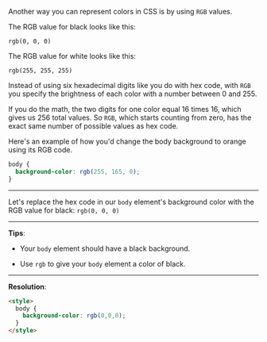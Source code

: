 Another way you can represent colors in CSS is by using `RGB` values.

The RGB value for black looks like this:

`rgb(0, 0, 0)`

The RGB value for white looks like this:

`rgb(255, 255, 255)`

Instead of using six hexadecimal digits like you do with hex code, with `RGB` you specify the brightness of each color with a number between 0 and 255.

If you do the math, the two digits for one color equal 16 times 16, which gives us 256 total values. So `RGB`, which starts counting from zero, has the exact same number of possible values as hex code.

Here's an example of how you'd change the body background to orange using its RGB code.

```css
body {
  background-color: rgb(255, 165, 0);
}
```
---
Let's replace the hex code in our `body` element's background color with the RGB value for black: `rgb(0, 0, 0)`

---
**Tips**:

- Your `body` element should have a black background.

- Use `rgb` to give your `body` element a color of black.

---
**Resolution**:
```html
<style>
  body {
    background-color: rgb(0,0,0);
  }
</style>
```